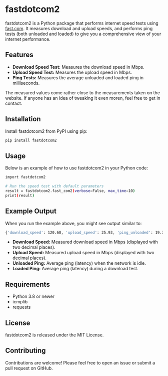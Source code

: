 # fastdotcom2

fastdotcom2 is a Python package that performs internet speed tests using [fast.com](https://fast.com). It measures download and upload speeds, and performs ping tests (both unloaded and loaded) to give you a comprehensive view of your internet performance.

## Features

- **Download Speed Test:** Measures the download speed in Mbps.
- **Upload Speed Test:** Measures the upload speed in Mbps.
- **Ping Tests:** Measures the average unloaded and loaded ping in milliseconds.

The measured values come rather close to the measurements taken on the website. If anyone has an idea of tweaking it even moren, feel free to get in contact.

## Installation

Install fastdotcom2 from PyPI using pip:

```bash
pip install fastdotcom2
```
## Usage

Below is an example of how to use fastdotcom2 in your Python code:
```bash
import fastdotcom2

# Run the speed test with default parameters
result = fastdotcom2.fast_com2(verbose=False, max_time=10)
print(result)
```

## Example Output

When you run the example above, you might see output similar to:
```bash
{'download_speed': 120.68, 'upload_speed': 25.93, 'ping_unloaded': 19.35, 'ping_loaded': 48.64}
```

- **Download Speed:** Measured download speed in Mbps (displayed with two decimal places).
- **Upload Speed:** Measured upload speed in Mbps (displayed with two decimal places).
- **Unloaded Ping:** Average ping (latency) when the network is idle.
- **Loaded Ping:** Average ping (latency) during a download test.

## Requirements
- Python 3.8 or newer
- icmplib
- requests

## License

fastdotcom2 is released under the MIT License.

## Contributing

Contributions are welcome! Please feel free to open an issue or submit a pull request on GitHub.

